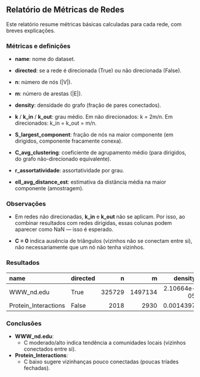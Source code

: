 ## Relatório de Métricas de Redes

Este relatório resume métricas básicas calculadas para cada rede, com breves explicações.



### Métricas e definições

- **name**: nome do dataset.

- **directed**: se a rede é direcionada (True) ou não direcionada (False).

- **n**: número de nós (|V|).

- **m**: número de arestas (|E|).

- **density**: densidade do grafo (fração de pares conectados).

- **k** / **k_in** / **k_out**: grau médio. Em não direcionados: k = 2m/n. Em direcionados: k_in = k_out = m/n.

- **S_largest_component**: fração de nós na maior componente (em dirigidos, componente fracamente conexa).

- **C_avg_clustering**: coeficiente de agrupamento médio (para dirigidos, do grafo não-direcionado equivalente).

- **r_assortatividade**: assortatividade por grau.

- **ell_avg_distance_est**: estimativa da distância média na maior componente (amostragem).



### Observações

- Em redes não direcionadas, **k_in** e **k_out** não se aplicam. Por isso, ao combinar resultados com redes dirigidas, essas colunas podem aparecer como NaN — isso é esperado.

- **C = 0** indica ausência de triângulos (vizinhos não se conectam entre si), não necessariamente que um nó não tenha vizinhos.



### Resultados

| name                 | directed   |      n |       m |     density |      k_in |     k_out |   S_largest_component |   C_avg_clustering |   r_assortativity |   ell_avg_distance_est |         k |   max_in_node |   max_in_deg |   max_out_node |   max_out_deg |   max_node |   max_deg |
|:---------------------|:-----------|-------:|--------:|------------:|----------:|----------:|----------------------:|-------------------:|------------------:|-----------------------:|----------:|--------------:|-------------:|---------------:|--------------:|-----------:|----------:|
| WWW_nd.edu           | True       | 325729 | 1497134 | 2.10664e-05 |   4.59626 |   4.59626 |              1        |           0.234624 |        -0.0526126 |                6.95404 | nan       |           nan |          nan |            nan |           nan |        nan |       nan |
| Protein_Interactions | False      |   2018 |    2930 | 0.0014397   | nan       | nan       |              0.816155 |           0.046194 |        -0.0550781 |                5.7954  |   2.90387 |           nan |          nan |            nan |           nan |        nan |       nan |


### Conclusões

- **WWW_nd.edu**:
  - C moderado/alto indica tendência a comunidades locais (vizinhos conectados entre si).
- **Protein_Interactions**:
  - C baixo sugere vizinhanças pouco conectadas (poucas tríades fechadas).

